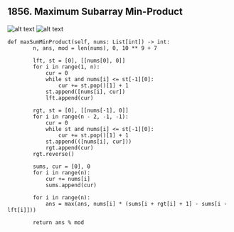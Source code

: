 ## 1856. Maximum Subarray Min-Product
![alt text](https://github.com/bakerston/LeetCodeSolution/blob/main/IMG/weekly%20240/3_1.png)
![alt text](https://github.com/bakerston/LeetCodeSolution/blob/main/IMG/weekly%20240/3_2.png)
```swfit
def maxSumMinProduct(self, nums: List[int]) -> int:
        n, ans, mod = len(nums), 0, 10 ** 9 + 7
        
        lft, st = [0], [[nums[0], 0]]
        for i in range(1, n):
            cur = 0
            while st and nums[i] <= st[-1][0]:
                cur += st.pop()[1] + 1
            st.append([nums[i], cur])
            lft.append(cur)

        rgt, st = [0], [[nums[-1], 0]]
        for i in range(n - 2, -1, -1):
            cur = 0
            while st and nums[i] <= st[-1][0]:
                cur += st.pop()[1] + 1
            st.append(([nums[i], cur]))
            rgt.append(cur)
        rgt.reverse()

        sums, cur = [0], 0
        for i in range(n):
            cur += nums[i]
            sums.append(cur)

        for i in range(n):
            ans = max(ans, nums[i] * (sums[i + rgt[i] + 1] - sums[i - lft[i]]))

        return ans % mod
```
